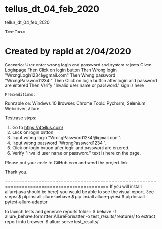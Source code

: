 # tellus_dt_04_feb_2020
tellus_dt_04_feb_2020


Test Case

# Created by rapid at 2/04/2020
  Scenario: User enter wrong login and password and system rejects
    Given Loginpage
    Then Click on login button
    Then Wrong login "WrongLogin1234!@gmail.com"
    Then Wrong password "WrongPassword1234!"
    Then Click on login button after login and password are entered
    Then Verify "Invalid user name or password." sign is here
	
	Preconditions:
Runnable on: Windows 10
Browser: Chrome
Tools: Pycharm, Selenium Webdriver, Allure

Testcase steps:
1.	Go to https://4tellus.com/
2.	Click on login button
3.	Input wrong login "WrongPassword1234!@gmail.com".
4.	Input wrong password "WrongPassword1234!".
5.	Click on login button after login and password are entered.
6.	Verify "Invalid user name or password." text is here on the page.

Please put your code to GitHub.com and send the project link.

Thank you.

===========================================================================================
If you will install allure(java should be here)-you would be able to see the visual report. 
See steps:
$ pip install allure-behave
$ pip install allure-pytest
$ pip install pytest-allure-adaptor

to launch tests and generate reports folder: 
$ behave -f allure_behave.formatter:AllureFormatter -o test_results/ features/
to extract report into browser: 
$ allure serve test_results/
